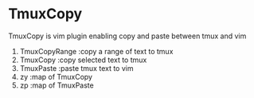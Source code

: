 # TmuxCopy
TmuxCopy is vim plugin enabling copy and paste between tmux and vim

1. TmuxCopyRange :copy a range of text to tmux
2. TmuxCopy      :copy selected text to tmux
3. TmuxPaste     :paste tmux text to vim
4. zy            :map of TmuxCopy
5. zp            :map of TmuxPaste
